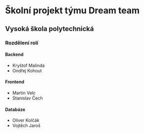 # Školní projekt týmu Dream team

## Vysoká škola polytechnická

### Rozdělení rolí

#### Backend

- Kryštof Malinda
- Ondřej Kohout

#### Frontend

- Martin Velc
- Stanislav Čech

#### Databáze

- Oliver Kolčák
- Vojtěch Jaroš
